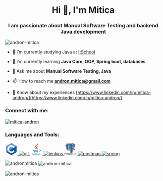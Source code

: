 
<h1 align="center">Hi 👋, I'm Mitica</h1>
<h3 align="center">I am passionate about Manual Software Testing and backend Java development</h3>

<p align="left"> <img src="https://komarev.com/ghpvc/?username=andronmitica&label=Profile%20views&color=0e75b6&style=flat" alt="andron-mitica" /> </p>
<ing align=“right” alt= “Coding” width=“400” src=“https://cdn.dribbble.com/users/1162077/screenshots/3848914/programmer.gif”>

- 🔭 I’m currently studying Java at [ItSchool]()

- 🌱 I’m currently learning **Java Core, OOP, Spring boot, databases**

- 💬 Ask me about **Manual Software Testing, Java**

- 📫 How to reach me **andron.mitica@gmail.com**

- 📄 Know about my experiences [https://www.linkedin.com/in/mitica-andron/](https://www.linkedin.com/in/mitica-andron/)

<h3 align="left">Connect with me:</h3>
<p align="left">
<a href="https://linkedin.com/in/mitica-andron" target="blank"><img align="center" src="https://raw.githubusercontent.com/rahuldkjain/github-profile-readme-generator/master/src/images/icons/Social/linked-in-alt.svg" alt="mitica-andron" height="30" width="40" /></a>
</p>

<h3 align="left">Languages and Tools:</h3>
<p align="left"> <a href="https://www.cprogramming.com/" target="_blank" rel="noreferrer"> <img src="https://raw.githubusercontent.com/devicons/devicon/master/icons/c/c-original.svg" alt="c" width="40" height="40"/> </a> <a href="https://git-scm.com/" target="_blank" rel="noreferrer"> <img src="https://www.vectorlogo.zone/logos/git-scm/git-scm-icon.svg" alt="git" width="40" height="40"/> </a> <a href="https://www.java.com" target="_blank" rel="noreferrer"> <img src="https://raw.githubusercontent.com/devicons/devicon/master/icons/java/java-original.svg" alt="java" width="40" height="40"/> </a> <a href="https://www.jenkins.io" target="_blank" rel="noreferrer"> <img src="https://www.vectorlogo.zone/logos/jenkins/jenkins-icon.svg" alt="jenkins" width="40" height="40"/> </a> <a href="https://www.postgresql.org" target="_blank" rel="noreferrer"> <img src="https://raw.githubusercontent.com/devicons/devicon/master/icons/postgresql/postgresql-original-wordmark.svg" alt="postgresql" width="40" height="40"/> </a> <a href="https://postman.com" target="_blank" rel="noreferrer"> <img src="https://www.vectorlogo.zone/logos/getpostman/getpostman-icon.svg" alt="postman" width="40" height="40"/> </a> <a href="https://spring.io/" target="_blank" rel="noreferrer"> <img src="https://www.vectorlogo.zone/logos/springio/springio-icon.svg" alt="spring" width="40" height="40"/> </a> </p>

<p><img align="left" src="https://github-readme-stats.vercel.app/api/top-langs?username=andronmitica&show_icons=true&locale=en&layout=compact" alt="andronmitica" /></p>

<p>&nbsp;<img align="center" src="https://github-readme-stats.vercel.app/api?username=andronmitica&show_icons=true&locale=en" alt="andron-mitica" /></p>

<p><img align="center" src="https://github-readme-streak-stats.herokuapp.com/?user=andronmitica&" alt="andron-mitica" /></p>
